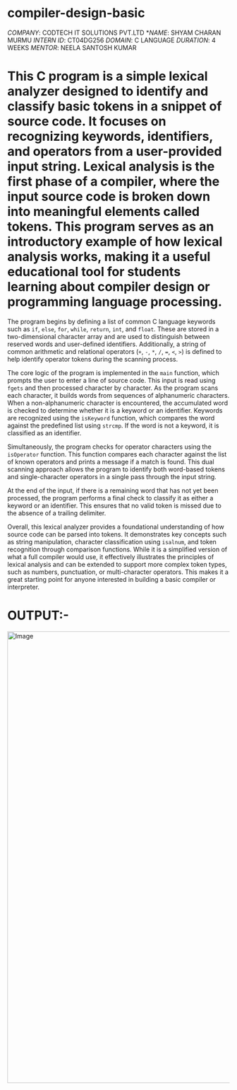 # compiler-design-basic
*COMPANY*: CODTECH IT SOLUTIONS PVT.LTD
**NAME*: SHYAM CHARAN MURMU
*INTERN ID*: CT04DG256
*DOMAIN*: C LANGUAGE
*DURATION*: 4 WEEKS
*MENTOR*: NEELA SANTOSH KUMAR
# This C program is a simple lexical analyzer designed to identify and classify basic tokens in a snippet of source code. It focuses on recognizing keywords, identifiers, and operators from a user-provided input string. Lexical analysis is the first phase of a compiler, where the input source code is broken down into meaningful elements called tokens. This program serves as an introductory example of how lexical analysis works, making it a useful educational tool for students learning about compiler design or programming language processing.

The program begins by defining a list of common C language keywords such as `if`, `else`, `for`, `while`, `return`, `int`, and `float`. These are stored in a two-dimensional character array and are used to distinguish between reserved words and user-defined identifiers. Additionally, a string of common arithmetic and relational operators (`+`, `-`, `*`, `/`, `=`, `<`, `>`) is defined to help identify operator tokens during the scanning process.

The core logic of the program is implemented in the `main` function, which prompts the user to enter a line of source code. This input is read using `fgets` and then processed character by character. As the program scans each character, it builds words from sequences of alphanumeric characters. When a non-alphanumeric character is encountered, the accumulated word is checked to determine whether it is a keyword or an identifier. Keywords are recognized using the `isKeyword` function, which compares the word against the predefined list using `strcmp`. If the word is not a keyword, it is classified as an identifier.

Simultaneously, the program checks for operator characters using the `isOperator` function. This function compares each character against the list of known operators and prints a message if a match is found. This dual scanning approach allows the program to identify both word-based tokens and single-character operators in a single pass through the input string.

At the end of the input, if there is a remaining word that has not yet been processed, the program performs a final check to classify it as either a keyword or an identifier. This ensures that no valid token is missed due to the absence of a trailing delimiter.

Overall, this lexical analyzer provides a foundational understanding of how source code can be parsed into tokens. It demonstrates key concepts such as string manipulation, character classification using `isalnum`, and token recognition through comparison functions. While it is a simplified version of what a full compiler would use, it effectively illustrates the principles of lexical analysis and can be extended to support more complex token types, such as numbers, punctuation, or multi-character operators. This makes it a great starting point for anyone interested in building a basic compiler or interpreter.
# OUTPUT:-
<img width="1918" height="1021" alt="Image" src="https://github.com/user-attachments/assets/0e1f449a-610d-4e21-9a98-92ab70f301a7" />
